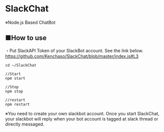 # SlackChat
※Node.js Based ChatBot

## ■How to use
・Put SlackAPI Token of your SlackBot account. See the link below.
https://github.com/Kenchaso/SlackChat/blob/master/index.js#L3
```
cd ~/SlackChat

//Start
npm start

//Stop
npm stop

//restart
npm restart
```

※You need to create your own slackbot account.
Once you start SlackChat, your slackbot will reply when your bot account is tagged at slack thread or directly messaged.
